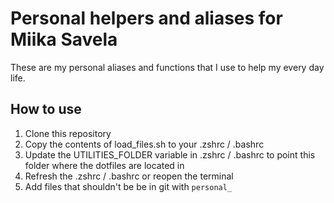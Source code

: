 # Personal helpers and aliases for Miika Savela

These are my personal aliases and functions that I use to help my every day life.

## How to use

1. Clone this repository
2. Copy the contents of load_files.sh to your .zshrc / .bashrc
3. Update the UTILITIES_FOLDER variable in .zshrc / .bashrc to point this folder where the dotfiles are located in
4. Refresh the .zshrc / .bashrc or reopen the terminal
5. Add files that shouldn't be be in git with `personal_`